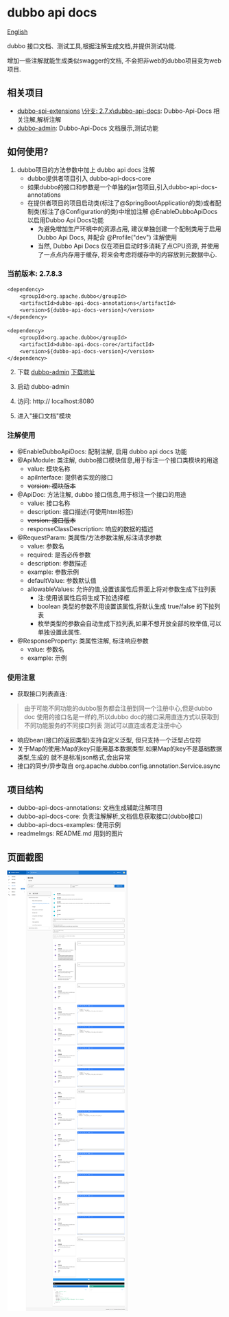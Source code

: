 # dubbo api docs

[English](./README.md)

dubbo 接口文档、测试工具,根据注解生成文档,并提供测试功能.

增加一些注解就能生成类似swagger的文档, 不会把非web的dubbo项目变为web项目.

## 相关项目
* [dubbo-spi-extensions](https://github.com/apache/dubbo-spi-extensions)
  [\分支: 2.7.x\dubbo-api-docs](https://github.com/apache/dubbo-spi-extensions/tree/2.7.x/dubbo-api-docs):
  Dubbo-Api-Docs 相关注解,解析注解
* [dubbo-admin](https://github.com/KeRan213539/dubbo-admin): Dubbo-Api-Docs 文档展示,测试功能

## 如何使用?

1. dubbo项目的方法参数中加上 dubbo api docs 注解
    * dubbo提供者项目引入 dubbo-api-docs-core
    * 如果dubbo的接口和参数是一个单独的jar包项目,引入dubbo-api-docs-annotations
    * 在提供者项目的项目启动类(标注了@SpringBootApplication的类)或者配制类(标注了@Configuration的类)中增加注解 
      @EnableDubboApiDocs 以启用Dubbo Api Docs功能
        * 为避免增加生产环境中的资源占用, 建议单独创建一个配制类用于启用Dubbo Api Docs, 并配合 @Profile("dev") 注解使用
        * 当然, Dubbo Api Docs 仅在项目启动时多消耗了点CPU资源, 并使用了一点点内存用于缓存, 将来会考虑将缓存中的内容放到元数据中心.

### 当前版本: 2.7.8.3

```
<dependency>
    <groupId>org.apache.dubbo</groupId>
    <artifactId>dubbo-api-docs-annotations</artifactId>
    <version>${dubbo-api-docs-version}</version>
</dependency>

<dependency>
    <groupId>org.apache.dubbo</groupId>
    <artifactId>dubbo-api-docs-core</artifactId>
    <version>${dubbo-api-docs-version}</version>
</dependency>
```

2. 下载 [dubbo-admin](https://github.com/apache/dubbo-admin) [下载地址](https://github.com/apache/dubbo-admin/releases)

3. 启动 dubbo-admin

4. 访问: http:// localhost:8080

5. 进入"接口文档"模块

### 注解使用

* @EnableDubboApiDocs: 配制注解, 启用 dubbo api docs 功能
* @ApiModule: 类注解, dubbo接口模块信息,用于标注一个接口类模块的用途
    * value: 模块名称
    * apiInterface: 提供者实现的接口
    * ~~version: 模块版本~~
* @ApiDoc: 方法注解, dubbo 接口信息,用于标注一个接口的用途
    * value: 接口名称
    * description: 接口描述(可使用html标签)
    * ~~version: 接口版本~~
    * responseClassDescription: 响应的数据的描述
* @RequestParam: 类属性/方法参数注解,标注请求参数
    * value: 参数名
    * required: 是否必传参数
    * description: 参数描述
    * example: 参数示例
    * defaultValue: 参数默认值
    * allowableValues: 允许的值,设置该属性后界面上将对参数生成下拉列表
        * 注:使用该属性后将生成下拉选择框
        * boolean 类型的参数不用设置该属性,将默认生成 true/false 的下拉列表
        * 枚举类型的参数会自动生成下拉列表,如果不想开放全部的枚举值,可以单独设置此属性.
* @ResponseProperty: 类属性注解, 标注响应参数
    * value: 参数名
    * example: 示例

### 使用注意

* 获取接口列表直连:

> 由于可能不同功能的dubbo服务都会注册到同一个注册中心,但是dubbo doc
> 使用的接口名是一样的,所以dubbo doc的接口采用直连方式以获取到不同功能服务的不同接口列表
> 测试可以直连或者走注册中心

* 响应bean(接口的返回类型)支持自定义泛型, 但只支持一个泛型占位符
* 关于Map的使用:Map的key只能用基本数据类型.如果Map的key不是基础数据类型,生成的 就不是标准json格式,会出异常
* 接口的同步/异步取自 org.apache.dubbo.config.annotation.Service.async

## 项目结构

* dubbo-api-docs-annotations: 文档生成辅助注解项目
* dubbo-api-docs-core: 负责注解解析,文档信息获取接口(dubbo接口)
* dubbo-api-docs-examples: 使用示例
* readmeImgs: README.md 用到的图片

## 页面截图

![页面截图](./readmeImgs/dubbo_docs_zh.png)